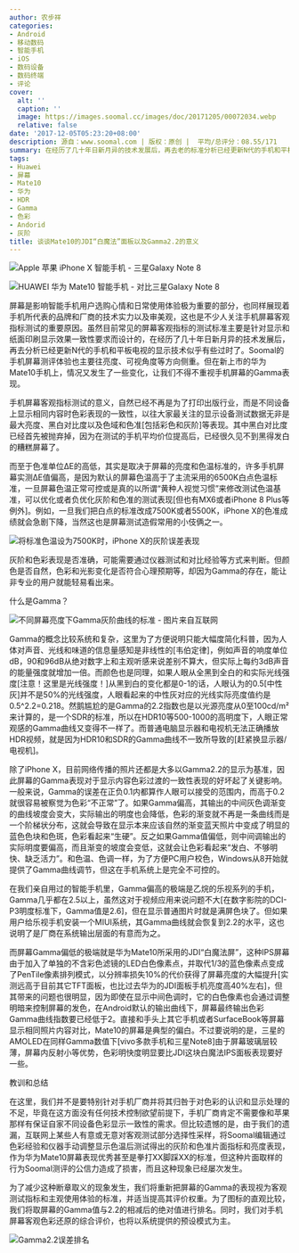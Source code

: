 ```yaml
---
author: 农步祥
categories:
- Android
- 移动数码
- 智能手机
- iOS
- 数码设备
- 数码终端
- 评论
cover:
  alt: ''
  caption: ''
  image: https://images.soomal.cc/images/doc/20171205/00072034.webp
  relative: false
date: '2017-12-05T05:23:20+08:00'
description: 源自：www.soomal.com | 版权：原创 |  平均/总评分：08.55/171
summary: 在经历了几十年日新月异的技术发展后，再去老的标准分析已经更新N代的手机和平板电视的显示技术似乎有些过时了。Soomal的手机屏幕测评体验也主要往亮度、可视角度等方向侧重。但在新上市的华为Mate10手机上，情况又发生了变化，让我们不得不重视手机屏幕的Gamma表现。。
tags:
- Huawei
- 屏幕
- Mate10
- 华为
- HDR
- Gamma
- 色彩
- Andorid
- 灰阶
title: 谈谈Mate10的JDI“白魔法”面板以及Gamma2.2的意义
---
```


![Apple 苹果 iPhone X 智能手机 - 三星Galaxy Note 8](https://images.soomal.cc/images/doc/20171117/00071634_01.webp)



![HUAWEI 华为 Mate10 智能手机 - 对比三星Galaxy Note 8](https://images.soomal.cc/images/doc/20171111/00071509_01.webp)



屏幕是影响智能手机用户选购心情和日常使用体验极为重要的部分，也同样展现着手机所代表的品牌和厂商的技术实力以及审美观，这也是不少人关注手机屏幕客观指标测试的重要原因。虽然目前常见的屏幕客观指标的测试标准主要是针对显示和纸面印刷显示效果一致性要求而设计的，在经历了几十年日新月异的技术发展后，再去分析已经更新N代的手机和平板电视的显示技术似乎有些过时了。Soomal的手机屏幕测评体验也主要往亮度、可视角度等方向侧重。但在新上市的华为Mate10手机上，情况又发生了一些变化，让我们不得不重视手机屏幕的Gamma表现。



手机屏幕客观指标测试的意义，自然已经不再是为了打印出版行业，而是不同设备上显示相同内容时色彩表现的一致性，以往大家最关注的显示设备测试数据无非是最大亮度、黑白对比度以及色域和色准[包括彩色和灰阶]等表现。其中黑白对比度已经首先被抛弃掉，因为在测试的手机平均价位提高后，已经很久见不到黑得发白的糟糕屏幕了。



而至于色准单位ΔE的高低，其实是取决于屏幕的亮度和色温标准的，许多手机屏幕实测ΔE值偏高，是因为默认的屏幕色温高于了主流采用的6500K白点色温标准，一旦屏幕色温正常可控或是真的以所谓“黄种人视觉习惯”来修改测试色温基准，可以优化或者负优化灰阶和色准的测试表现[但也有MX6或者iPhone 8 Plus等例外]。例如，一旦我们把白点的标准改成7500K或者5500K，iPhone X的色准成绩就会急剧下降，当然这也是屏幕测试造假常用的小伎俩之一。



![将标准色温设为7500K时，iPhone X的灰阶误差表现](https://images.soomal.cc/images/doc/20171205/00072033.webp)



灰阶和色彩表现是否准确，可能需要通过仪器测试和对比经验等方式来判断。但颜色是否自然，色彩和光影变化是否符合心理预期等，却因为Gamma的存在，能让非专业的用户就能轻易看出来。



什么是Gamma？



![不同屏幕亮度下Gamma灰阶曲线的标准 - 图片来自互联网](https://images.soomal.cc/images/doc/20171121/00071675.webp)



Gamma的概念比较系统和复杂，这里为了方便说明只能大幅度简化科普，因为人体对声音、光线和味道的信息量感知是非线性的[韦伯定律]，例如声音的响度单位dB，90和96dB从绝对数字上和主观听感来说差别不算大，但实际上每约3dB声音的能量强度就增加一倍。而颜色也是同理，如果人眼从全黑到全白的和实际光线强度[注意！这里是光线强度！]从黑到白的变化都是0-1的话，人眼认为的0.5[中性灰]并不是50%的光线强度，人眼看起来的中性灰对应的光线实际亮度值约是0.5^2.2=0.218。然鹅尴尬的是Gamma的2.2指数也是以光源亮度从0至100cd/m²来计算的，是一个SDR的标准，所以在HDR10等500-1000的高明度下，人眼正常观感的Gamma曲线又变得不一样了。而普通电脑显示器和电视机无法正确播放HDR视频，就是因为HDR10和SDR的Gamma曲线不一致所导致的[赶紧换显示器/电视机]。



除了iPhone X，目前网络传播的照片还都是大多以Gamma2.2的显示为基准，因此屏幕的Gamma表现对于显示内容色彩过渡的一致性表现的好坏起了关键影响。一般来说，Gamma的误差在正负0.1内都算作人眼可以接受的范围内，而高于0.2就很容易被察觉为色彩“不正常”了。如果Gamma偏高，其输出的中间灰色调渐变的曲线坡度会变大，实际输出的明度也会降低，色彩的渐变就不再是一条曲线而是一个阶梯状分布，这就会导致在显示本来应该自然的渐变蓝天照片中变成了明显的蓝色色块和色斑，色彩看起来“生硬”。反之如果Gamma值偏低，则中间调输出的实际明度要偏高，而且渐变的坡度会变低，这就会让色彩看起来“发白、不够明快、缺乏活力”。和色温、色调一样，为了方便PC用户校色，Windows从8开始就提供了Gamma曲线调节，但这在手机系统上是完全不可控的。



在我们亲自用过的智能手机里，Gamma偏高的极端是乙烷的乐视系列的手机，Gamma几乎都在2.5以上，虽然这对于视频应用来说问题不大[在数字影院的DCI-P3明度标准下，Gamma值是2.6]，但在显示普通图片时就是满屏色块了。但如果用户给乐视手机安装一个MIUI系统，其Gamma曲线就会恢复到2.2的水平，这也说明了是厂商在系统输出层面的有意而为之。



而屏幕Gamma偏低的极端就是华为Mate10所采用的JDI“白魔法屏”，这种IPS屏幕由于加入了单独的不含彩色滤镜的LED白色像素点，并取代1/3的蓝色像素点变成了PenTile像素排列模式，以分辨率损失10%的代价获得了屏幕亮度的大幅提升[实测远高于目前其它TFT面板，也比过去华为的JDI面板手机亮度高40%左右]，但其带来的问题也很明显，因为即使在显示中间色调时，它的白色像素也会通过调整明暗来控制屏幕的发色，在Android默认的输出曲线下，屏幕最终输出色彩Gamma曲线指数要已经低于2。直接和手头上其它手机或者SurfaceBook等屏幕显示相同照片内容对比，Mate10的屏幕是典型的偏白。不过要说明的是，三星的AMOLED在同样Gamma数值下[vivo多款手机和三星Note8]由于屏幕玻璃层较薄，屏幕内反射小等优势，色彩明快度明显要比JDI这块白魔法IPS面板表现要好一些。



教训和总结



在这里，我们并不是要特别针对手机厂商并将其归咎于对色彩的认识和显示处理的不足，毕竟在这方面没有任何技术控制欲望前提下，手机厂商肯定不需要像和苹果那样有保证自家不同设备色彩显示一致性的需求。但比较遗憾的是，由于我们的遗漏，互联网上某些人有意或无意对客观测试部分选择性采样，将Soomal编辑通过色彩经验和仪器手动调整显示色温后测试得出的灰阶和色准片面指标和亮度表现，作为华为Mate10屏幕表现优秀甚至是拳打XX脚踩XX的标准，但这种片面取样的行为Soomal测评的公信力造成了损害，而且这种现象已经屡次发生。



为了减少这种断章取义的现象发生，我们将重新把屏幕的Gamma的表现视为客观测试指标和主观使用体验的标准，并适当提高其评价权重。为了图标的直观比较，我们将取屏幕的Gamma值与2.2的相减后的绝对值进行排名。同时，我们对手机屏幕客观色彩还原的综合评价，也将以系统提供的预设模式为主。



![Gamma2.2误差排名](https://images.soomal.cc/images/doc/20171205/00072031.webp)